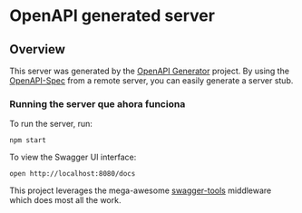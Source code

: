 # OpenAPI generated server

## Overview
This server was generated by the [OpenAPI Generator](https://openapi-generator.tech) project.  By using the [OpenAPI-Spec](https://github.com/OAI/OpenAPI-Specification) from a remote server, you can easily generate a server stub.

### Running the server que ahora funciona
To run the server, run:

```
npm start
```

To view the Swagger UI interface:

```
open http://localhost:8080/docs
```

This project leverages the mega-awesome [swagger-tools](https://github.com/apigee-127/swagger-tools) middleware which does most all the work.
